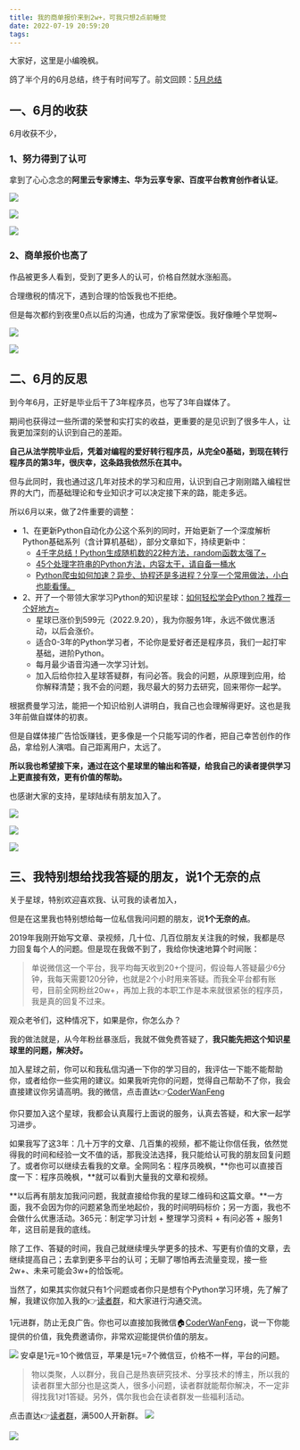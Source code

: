 ```yaml
---
title: 我的商单报价来到2w+，可我只想2点前睡觉
date: 2022-07-19 20:59:20
tags:
---
```




大家好，这里是小编晚枫。

鸽了半个月的6月总结，终于有时间写了。前文回顾：[5月总结](https://mp.weixin.qq.com/s/11MqikWNnygtrs6sQdusWA)

## 一、6月的收获

6月收获不少，

### 1、努力得到了认可
拿到了心心念念的**阿里云专家博主、华为云享专家、百度平台教育创作者认证**。

![](https://www.python-office.com/api/img-cdn/wanfeng/python-star-group/20220719/ali.jpg)

![](https://www.python-office.com/api/img-cdn/wanfeng/python-star-group/20220719/huawei.png)

![](https://www.python-office.com/api/img-cdn/wanfeng/python-star-group/20220719/baijia.jpg)

### 2、商单报价也高了

作品被更多人看到，受到了更多人的认可，价格自然就水涨船高。

合理缴税的情况下，遇到合理的恰饭我也不拒绝。

但是每次都约到夜里0点以后的沟通，也成为了家常便饭。我好像睡个早觉啊~

![](https://www.python-office.com/api/img-cdn/wanfeng/python-star-group/20220719/baojia.jpg)

![](https://www.python-office.com/api/img-cdn/wanfeng/python-star-group/20220719/jia-001.jpg)

## 二、6月的反思

到今年6月，正好是毕业后干了3年程序员，也写了3年自媒体了。

期间也获得过一些所谓的荣誉和实打实的收益，更重要的是见识到了很多牛人，让我更加深刻的认识到自己的差距。

**自己从法学院毕业后，凭着对编程的爱好转行程序员，从完全0基础，到现在转行程序员的第3年，很庆幸，这条路我依然乐在其中。**

但与此同时，我也通过这几年对技术的学习和应用，认识到自己才刚刚踏入编程世界的大门，而基础理论和专业知识才可以决定接下来的路，能走多远。

所以6月以来，做了2件重要的调整：
- 1、在更新Python自动化办公这个系列的同时，开始更新了一个深度解析Python基础系列（含计算机基础），部分文章如下，持续更新中：
  - [4千字总结！Python生成随机数的22种方法，random函数太强了~](https://mp.weixin.qq.com/s/l6Tq3QtkFPOdj4SdYJCPcg)
  - [45个处理字符串的Python方法，内容太干，请自备一桶水](https://mp.weixin.qq.com/s/z88Ykzj4xjdYTMyhcnotjw)
  - [Python爬虫如何加速？异步、协程还是多进程？分享一个常用做法，小白也能看懂。](https://mp.weixin.qq.com/s/naH7d4emsUOTy3zO5bv97g)
- 2、开了一个带领大家学习Python的知识星球：[如何轻松学会Python？推荐一个好地方~](https://mp.weixin.qq.com/s/nNhFPD-xNsp2QvFc6HWLNQ)
  - 星球已涨价到599元（2022.9.20），我为你服务1年，永远不做优惠活动，以后会涨价。
  - 适合0-3年的Python学习者，不论你是爱好者还是程序员，我们一起打牢基础，进阶Python。
  - 每月最少语音沟通一次学习计划。
  - 加入后给你拉入星球答疑群，有问必答。我会的问题，从原理到应用，给你解释清楚；我不会的问题，我尽最大的努力去研究，回来带你一起学。


根据费曼学习法，能把一个知识给别人讲明白，我自己也会理解得更好。这也是我3年前做自媒体的初衷。

但是自媒体接广告恰饭赚钱，更多像是一个只能写词的作者，把自己幸苦创作的作品，拿给别人演唱。自己距离用户，太远了。

**所以我也希望接下来，通过在这个星球里的输出和答疑，给我自己的读者提供学习上更直接有效，更有价值的帮助。**

也感谢大家的支持，星球陆续有朋友加入了。

![](https://www.python-office.com/api/img-cdn/wanfeng/python-star-group/20220719/dayi-001.jpg)

![](https://www.python-office.com/api/img-cdn/wanfeng/python-star-group/20220719/dayi-02.jpg)

![](https://www.python-office.com/api/img-cdn/wanfeng/python-star-group/20220719/dayi-003.jpg)

## 三、我特别想给找我答疑的朋友，说1个无奈的点

关于星球，特别欢迎喜欢我、认可我的读者加入，

但是在这里我也特别想给每一位私信我问问题的朋友，说**1个无奈的点**。

2019年我刚开始写文章、录视频，几十位、几百位朋友关注我的时候，我都是尽力回复每个人的问题。但是现在我做不到了，我给你快速地算个时间账：

> 单说微信这一个平台，我平均每天收到20+个提问，假设每人答疑最少6分钟，我每天需要120分钟，也就是2个小时用来答疑。而我全平台都有账号，目前全网粉丝20w+，再加上我的本职工作是本来就很紧张的程序员，我是真的回复不过来。

观众老爷们，这种情况下，如果是你，你怎么办？

我的做法就是，从今年粉丝暴涨后，我就不做免费答疑了，**我只能先把这个知识星球里的问题，解决好。**


加入星球之前，你可以和我私信沟通一下你的学习目的，我评估一下能不能帮助你，或者给你一些实用的建议。如果我听完你的问题，觉得自己帮助不了你，我会直接建议你另请高明。我的微信，点击直达👉[CoderWanFeng](https://mp.weixin.qq.com/s/8x7c9qiAneTsDJq9JnWLgA)

你只要加入这个星球，我都会认真履行上面说的服务，认真去答疑，和大家一起学习进步。

如果我写了这3年：几十万字的文章、几百集的视频，都不能让你信任我，依然觉得我的时间和经验一文不值的话，那我没法选择，我只能给认可我的朋友回复问题了。或者你可以继续去看我的文章。全网同名：程序员晚枫，**你也可以直接百度一下：程序员晚枫，**就可以看到大量我的文章和视频。


**以后再有朋友加我问问题，我就直接给你我的星球二维码和这篇文章。**一方面，我不会因为你的问题紧急而坐地起价，我的时间明码标价；另一方面，我也不会做什么优惠活动。365元：制定学习计划 + 整理学习资料 + 有问必答 + 服务1年，这目前是我的底线。

除了工作、答疑的时间，我自己就继续埋头学更多的技术、写更有价值的文章，去继续提高自己；去拿到更多平台的认可；无聊了哪怕再去流量变现，接一些2w+、未来可能会3w+的恰饭呢。

当然了，如果其实你就只有1个问题或者你只是想有个Python学习环境，先了解了解，我建议你加入我的👉[读者群](https://mp.weixin.qq.com/s/0GrWWSQ8sKs-WA8WoN3Ztg)，和大家进行沟通交流。

1元进群，防止无良广告。你也可以直接加我微信🏠[CoderWanFeng](https://mp.weixin.qq.com/s/8x7c9qiAneTsDJq9JnWLgA)，说一下你能提供的价值，我免费邀请你，非常欢迎能提供价值的朋友。

![](https://www.python-office.com/api/img-cdn/wanfeng/python-star-group/20220719/18.jpg)
安卓是1元=10个微信豆，苹果是1元=7个微信豆，价格不一样，平台的问题。

> 物以类聚，人以群分，我自己是热衷研究技术、分享技术的博主，所以我的读者群里大部分也是这类人，很多小问题，读者群就能帮你解决，不一定非得找我1对1答疑。另外，偶尔我也会在读者群发一些福利活动。

点击直达👉[读者群](https://mp.weixin.qq.com/s/0GrWWSQ8sKs-WA8WoN3Ztg)，满500人开新群。
![](https://www.python-office.com/api/img-cdn/wanfeng/python-star-group/20220719/group1.jpg)

![](https://www.python-office.com/api/img-cdn/wanfeng/python-star-group/20220719/group.jpg)










